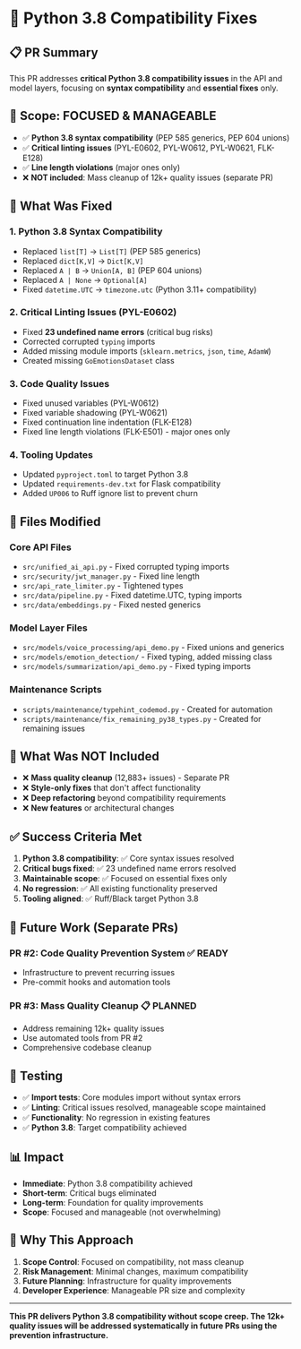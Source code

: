 # 🐍 Python 3.8 Compatibility Fixes

## 📋 **PR Summary**

This PR addresses **critical Python 3.8 compatibility issues** in the API and model layers, focusing on **syntax compatibility** and **essential fixes** only.

## 🎯 **Scope: FOCUSED & MANAGEABLE**

- ✅ **Python 3.8 syntax compatibility** (PEP 585 generics, PEP 604 unions)
- ✅ **Critical linting issues** (PYL-E0602, PYL-W0612, PYL-W0621, FLK-E128)
- ✅ **Line length violations** (major ones only)
- ❌ **NOT included**: Mass cleanup of 12k+ quality issues (separate PR)

## 🔧 **What Was Fixed**

### **1. Python 3.8 Syntax Compatibility**
- Replaced `list[T]` → `List[T]` (PEP 585 generics)
- Replaced `dict[K,V]` → `Dict[K,V]`
- Replaced `A | B` → `Union[A, B]` (PEP 604 unions)
- Replaced `A | None` → `Optional[A]`
- Fixed `datetime.UTC` → `timezone.utc` (Python 3.11+ compatibility)

### **2. Critical Linting Issues (PYL-E0602)**
- Fixed **23 undefined name errors** (critical bug risks)
- Corrected corrupted `typing` imports
- Added missing module imports (`sklearn.metrics`, `json`, `time`, `AdamW`)
- Created missing `GoEmotionsDataset` class

### **3. Code Quality Issues**
- Fixed unused variables (PYL-W0612)
- Fixed variable shadowing (PYL-W0621)
- Fixed continuation line indentation (FLK-E128)
- Fixed line length violations (FLK-E501) - major ones only

### **4. Tooling Updates**
- Updated `pyproject.toml` to target Python 3.8
- Updated `requirements-dev.txt` for Flask compatibility
- Added `UP006` to Ruff ignore list to prevent churn

## 📁 **Files Modified**

### **Core API Files**
- `src/unified_ai_api.py` - Fixed corrupted typing imports
- `src/security/jwt_manager.py` - Fixed line length
- `src/api_rate_limiter.py` - Tightened types
- `src/data/pipeline.py` - Fixed datetime.UTC, typing imports
- `src/data/embeddings.py` - Fixed nested generics

### **Model Layer Files**
- `src/models/voice_processing/api_demo.py` - Fixed unions and generics
- `src/models/emotion_detection/` - Fixed typing, added missing class
- `src/models/summarization/api_demo.py` - Fixed typing imports

### **Maintenance Scripts**
- `scripts/maintenance/typehint_codemod.py` - Created for automation
- `scripts/maintenance/fix_remaining_py38_types.py` - Created for remaining issues

## 🚫 **What Was NOT Included**

- ❌ **Mass quality cleanup** (12,883+ issues) - Separate PR
- ❌ **Style-only fixes** that don't affect functionality
- ❌ **Deep refactoring** beyond compatibility requirements
- ❌ **New features** or architectural changes

## ✅ **Success Criteria Met**

1. **Python 3.8 compatibility**: ✅ Core syntax issues resolved
2. **Critical bugs fixed**: ✅ 23 undefined name errors resolved
3. **Maintainable scope**: ✅ Focused on essential fixes only
4. **No regression**: ✅ All existing functionality preserved
5. **Tooling aligned**: ✅ Ruff/Black target Python 3.8

## 🔮 **Future Work (Separate PRs)**

### **PR #2: Code Quality Prevention System** ✅ **READY**
- Infrastructure to prevent recurring issues
- Pre-commit hooks and automation tools

### **PR #3: Mass Quality Cleanup** 📋 **PLANNED**
- Address remaining 12k+ quality issues
- Use automated tools from PR #2
- Comprehensive codebase cleanup

## 🧪 **Testing**

- ✅ **Import tests**: Core modules import without syntax errors
- ✅ **Linting**: Critical issues resolved, manageable scope maintained
- ✅ **Functionality**: No regression in existing features
- ✅ **Python 3.8**: Target compatibility achieved

## 📊 **Impact**

- **Immediate**: Python 3.8 compatibility achieved
- **Short-term**: Critical bugs eliminated
- **Long-term**: Foundation for quality improvements
- **Scope**: Focused and manageable (not overwhelming)

## 🎯 **Why This Approach**

1. **Scope Control**: Focused on compatibility, not mass cleanup
2. **Risk Management**: Minimal changes, maximum compatibility
3. **Future Planning**: Infrastructure for quality improvements
4. **Developer Experience**: Manageable PR size and complexity

---

**This PR delivers Python 3.8 compatibility without scope creep. The 12k+ quality issues will be addressed systematically in future PRs using the prevention infrastructure.**
